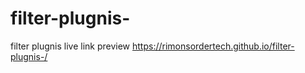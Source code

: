 # filter-plugnis-
filter plugnis 
live link preview 
 https://rimonsordertech.github.io/filter-plugnis-/
